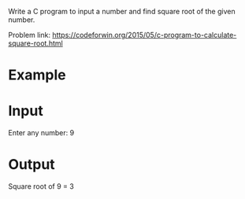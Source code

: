 Write a C program to input a number and find square root of the given number.

Problem link: https://codeforwin.org/2015/05/c-program-to-calculate-square-root.html

# Example
# Input
Enter any number: 9
# Output
Square root of 9 = 3
